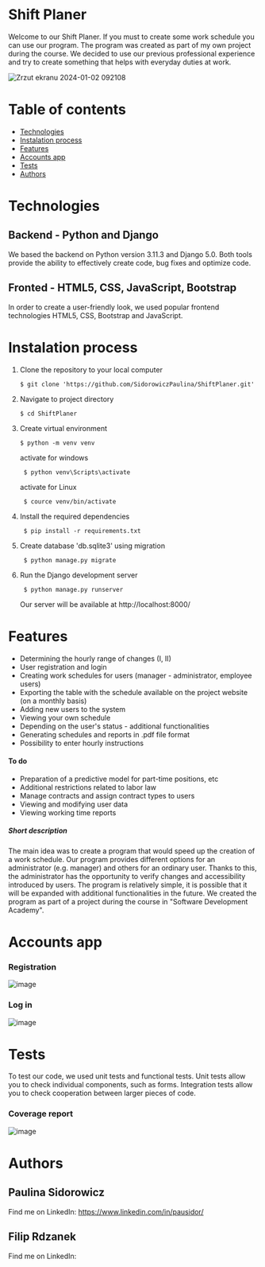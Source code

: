 # Shift Planer 

Welcome to our Shift Planer. If you must to create some work schedule you can use our program. The program was created as part of my own project during the course. We decided to use our previous professional experience and try to create something that helps with everyday duties at work.

![Zrzut ekranu 2024-01-02 092108](https://github.com/SidorowiczPaulina/ShiftPlaner/assets/138161293/dc31895e-13c3-4ce1-b996-c6267f362a5c)

# Table of contents

* [Technologies](#Technologies)
* [Instalation process](#Instalation-process)
* [Features](#Features)
* [Accounts app](#Accounts-app)
* [Tests](#Tests)
* [Authors](#Authors)


# Technologies

## Backend - Python and Django
We based the backend on Python version 3.11.3 and Django 5.0. Both tools provide the ability to effectively create code, bug fixes and optimize code.

## Fronted - HTML5, CSS, JavaScript, Bootstrap
In order to create a user-friendly look, we used popular frontend technologies HTML5, CSS, Bootstrap and JavaScript.

# Instalation process

1. Clone the repository to your local computer

       $ git clone 'https://github.com/SidorowiczPaulina/ShiftPlaner.git'


2. Navigate to project directory

       $ cd ShiftPlaner


3. Create virtual environment

       $ python -m venv venv

      activate for windows
        
        $ python venv\Scripts\activate

      activate for Linux

        $ cource venv/bin/activate
     

5. Install the required dependencies

        $ pip install -r requirements.txt

6. Create database 'db.sqlite3' using migration

        $ python manage.py migrate
   

7. Run the Django development server

        $ python manage.py runserver 

    Our server will be available at http://localhost:8000/



# Features
  * Determining the hourly range of changes (I, II)
  * User registration and login
  * Creating work schedules for users (manager - administrator, employee users)
  * Exporting the table with the schedule available on the project website (on a monthly basis)
  * Adding new users to the system
  * Viewing your own schedule
  * Depending on the user's status - additional functionalities
  * Generating schedules and reports in .pdf file format
  * Possibility to enter hourly instructions
    
 #### To do
  * Preparation of a predictive model for part-time positions, etc
  * Additional restrictions related to labor law
  * Manage contracts and assign contract types to users
  * Viewing and modifying user data
  * Viewing working time reports
 
##### Short description
The main idea was to create a program that would speed up the creation of a work schedule. Our program provides different options for an administrator (e.g. manager) and others for an ordinary user. Thanks to this, the administrator has the opportunity to verify changes and accessibility introduced by users. The program is relatively simple, it is possible that it will be expanded with additional functionalities in the future. We created the program as part of a project during the course in "Software Development Academy".

# Accounts app

### Registration

![image](https://github.com/SidorowiczPaulina/ShiftPlaner/assets/138161293/8a9db7af-a976-418f-adfe-55aeddbb918a)

### Log in

![image](https://github.com/SidorowiczPaulina/ShiftPlaner/assets/138161293/0135bac7-15ee-40fc-a464-a91c4cd3e250)


# Tests
To test our code, we used unit tests and functional tests. Unit tests allow you to check individual components, such as forms. Integration tests allow you to check cooperation between larger pieces of code.

### Coverage report

![image](https://github.com/SidorowiczPaulina/ShiftPlaner/assets/138161293/1b225683-2889-4067-91cf-6bcf99197b05)


# Authors

  ## Paulina Sidorowicz

  Find me on LinkedIn: https://www.linkedin.com/in/pausidor/

  ## Filip Rdzanek

  Find me on LinkedIn: 


   





